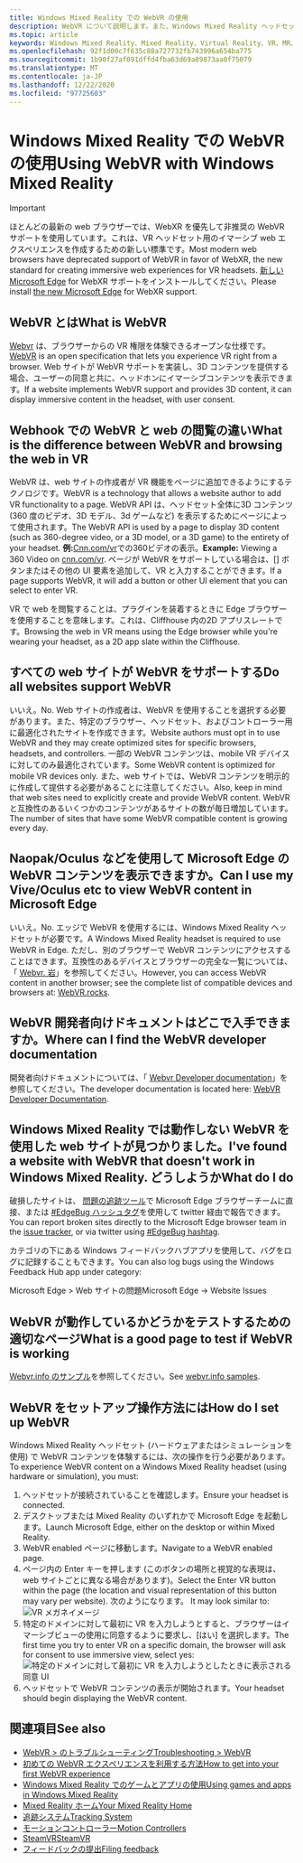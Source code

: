 ```yaml
---
title: Windows Mixed Reality での WebVR の使用
description: WebVR について説明します。また、Windows Mixed Reality ヘッドセットで Microsoft Edge と共に使用する方法についても説明します。
ms.topic: article
keywords: Windows Mixed Reality、Mixed Reality、Virtual Reality、VR、MR、WebVR、Edge、Microsoft Edge、web 閲覧
ms.openlocfilehash: 92f1d00c7f635c88a727732fb743996a654ba775
ms.sourcegitcommit: 1b90f27af091dffd4fba63d69a89873aa0f75079
ms.translationtype: MT
ms.contentlocale: ja-JP
ms.lasthandoff: 12/22/2020
ms.locfileid: "97725603"
---
```

# <a name="using-webvr-with-windows-mixed-reality"></a><span data-ttu-id="c7db0-104">Windows Mixed Reality での WebVR の使用</span><span class="sxs-lookup"><span data-stu-id="c7db0-104">Using WebVR with Windows Mixed Reality</span></span>

>[!IMPORTANT]
><span data-ttu-id="c7db0-105">ほとんどの最新の web ブラウザーでは、WebXR を優先して非推奨の WebVR サポートを使用しています。これは、VR ヘッドセット用のイマーシブ web エクスペリエンスを作成するための新しい標準です。</span><span class="sxs-lookup"><span data-stu-id="c7db0-105">Most modern web browsers have deprecated support of WebVR in favor of WebXR, the new standard for creating immersive web experiences for VR headsets.</span></span> <span data-ttu-id="c7db0-106">[新しい Microsoft Edge](using-microsoft-edge.md) for WebXR サポートをインストールしてください。</span><span class="sxs-lookup"><span data-stu-id="c7db0-106">Please install [the new Microsoft Edge](using-microsoft-edge.md) for WebXR support.</span></span>

## <a name="what-is-webvr"></a><span data-ttu-id="c7db0-107">WebVR とは</span><span class="sxs-lookup"><span data-stu-id="c7db0-107">What is WebVR</span></span>

<span data-ttu-id="c7db0-108">[Webvr](https://webvr.info) は、ブラウザーからの VR 権限を体験できるオープンな仕様です。</span><span class="sxs-lookup"><span data-stu-id="c7db0-108">[WebVR](https://webvr.info) is an open specification that lets you experience VR right from a browser.</span></span> <span data-ttu-id="c7db0-109">Web サイトが WebVR サポートを実装し、3D コンテンツを提供する場合、ユーザーの同意と共に、ヘッドホンにイマーシブコンテンツを表示できます。</span><span class="sxs-lookup"><span data-stu-id="c7db0-109">If a website implements WebVR support and provides 3D content, it can display immersive content in the headset, with user consent.</span></span>

## <a name="what-is-the-difference-between-webvr-and-browsing-the-web-in-vr"></a><span data-ttu-id="c7db0-110">Webhook での WebVR と web の閲覧の違い</span><span class="sxs-lookup"><span data-stu-id="c7db0-110">What is the difference between WebVR and browsing the web in VR</span></span>

<span data-ttu-id="c7db0-111">WebVR は、web サイトの作成者が VR 機能をページに追加できるようにするテクノロジです。</span><span class="sxs-lookup"><span data-stu-id="c7db0-111">WebVR is a technology that allows a website author to add VR functionality to a page.</span></span> <span data-ttu-id="c7db0-112">WebVR API は、ヘッドセット全体に3D コンテンツ (360 度のビデオ、3D モデル、3d ゲームなど) を表示するためにページによって使用されます。</span><span class="sxs-lookup"><span data-stu-id="c7db0-112">The WebVR API is used by a page to display 3D content (such as 360-degree video, or a 3D model, or a 3D game) to the entirety of your headset.</span></span> <span data-ttu-id="c7db0-113">**例:**[Cnn.com/vr](http://cnn.com/vr)での360ビデオの表示。</span><span class="sxs-lookup"><span data-stu-id="c7db0-113">**Example:** Viewing a 360 Video on [cnn.com/vr](http://cnn.com/vr).</span></span> <span data-ttu-id="c7db0-114">ページが WebVR をサポートしている場合は、[] ボタンまたはその他の UI 要素を追加して、VR と入力することができます。</span><span class="sxs-lookup"><span data-stu-id="c7db0-114">If a page supports WebVR, it will add a button or other UI element that you can select to enter VR.</span></span>

<span data-ttu-id="c7db0-115">VR で web を閲覧することは、プラグインを装着するときに Edge ブラウザーを使用することを意味します。これは、Cliffhouse 内の2D アプリスレートです。</span><span class="sxs-lookup"><span data-stu-id="c7db0-115">Browsing the web in VR means using the Edge browser while you're wearing your headset, as a 2D app slate within the Cliffhouse.</span></span>

## <a name="do-all-websites-support-webvr"></a><span data-ttu-id="c7db0-116">すべての web サイトが WebVR をサポートする</span><span class="sxs-lookup"><span data-stu-id="c7db0-116">Do all websites support WebVR</span></span>

<span data-ttu-id="c7db0-117">いいえ。</span><span class="sxs-lookup"><span data-stu-id="c7db0-117">No.</span></span> <span data-ttu-id="c7db0-118">Web サイトの作成者は、WebVR を使用することを選択する必要があります。また、特定のブラウザー、ヘッドセット、およびコントローラー用に最適化されたサイトを作成できます。</span><span class="sxs-lookup"><span data-stu-id="c7db0-118">Website authors must opt in to use WebVR and they may create optimized sites for specific browsers, headsets, and controllers.</span></span> <span data-ttu-id="c7db0-119">一部の WebVR コンテンツは、mobile VR デバイスに対してのみ最適化されています。</span><span class="sxs-lookup"><span data-stu-id="c7db0-119">Some WebVR content is optimized for mobile VR devices only.</span></span> <span data-ttu-id="c7db0-120">また、web サイトでは、WebVR コンテンツを明示的に作成して提供する必要があることに注意してください。</span><span class="sxs-lookup"><span data-stu-id="c7db0-120">Also, keep in mind that web sites need to explicitly create and provide WebVR content.</span></span> <span data-ttu-id="c7db0-121">WebVR と互換性のあるいくつかのコンテンツがあるサイトの数が毎日増加しています。</span><span class="sxs-lookup"><span data-stu-id="c7db0-121">The number of sites that have some WebVR compatible content is growing every day.</span></span>

## <a name="can-i-use-my-viveoculus-etc-to-view-webvr-content-in-microsoft-edge"></a><span data-ttu-id="c7db0-122">Naopak/Oculus などを使用して Microsoft Edge の WebVR コンテンツを表示できますか。</span><span class="sxs-lookup"><span data-stu-id="c7db0-122">Can I use my Vive/Oculus etc to view WebVR content in Microsoft Edge</span></span>

<span data-ttu-id="c7db0-123">いいえ。</span><span class="sxs-lookup"><span data-stu-id="c7db0-123">No.</span></span> <span data-ttu-id="c7db0-124">エッジで WebVR を使用するには、Windows Mixed Reality ヘッドセットが必要です。</span><span class="sxs-lookup"><span data-stu-id="c7db0-124">A Windows Mixed Reality headset is required to use WebVR in Edge.</span></span> <span data-ttu-id="c7db0-125">ただし、別のブラウザーで WebVR コンテンツにアクセスすることはできます。互換性のあるデバイスとブラウザーの完全な一覧については、「 [Webvr. 岩](http://webvr.rocks/)」を参照してください。</span><span class="sxs-lookup"><span data-stu-id="c7db0-125">However, you can access WebVR content in another browser; see the complete list of compatible devices and browsers at: [WebVR.rocks](http://webvr.rocks/).</span></span>

## <a name="where-can-i-find-the-webvr-developer-documentation"></a><span data-ttu-id="c7db0-126">WebVR 開発者向けドキュメントはどこで入手できますか。</span><span class="sxs-lookup"><span data-stu-id="c7db0-126">Where can I find the WebVR developer documentation</span></span>

<span data-ttu-id="c7db0-127">開発者向けドキュメントについては、「 [Webvr Developer documentation](https://docs.microsoft.com/microsoft-edge/webvr/)」を参照してください。</span><span class="sxs-lookup"><span data-stu-id="c7db0-127">The developer documentation is located here: [WebVR Developer Documentation](https://docs.microsoft.com/microsoft-edge/webvr/).</span></span>

## <a name="ive-found-a-website-with-webvr-that-doesnt-work-in-windows-mixed-reality-what-do-i-do"></a><span data-ttu-id="c7db0-128">Windows Mixed Reality では動作しない WebVR を使用した web サイトが見つかりました。</span><span class="sxs-lookup"><span data-stu-id="c7db0-128">I've found a website with WebVR that doesn't work in Windows Mixed Reality.</span></span> <span data-ttu-id="c7db0-129">どうしようか</span><span class="sxs-lookup"><span data-stu-id="c7db0-129">What do I do</span></span>

<span data-ttu-id="c7db0-130">破損したサイトは、 [問題の追跡ツール](https://developer.microsoft.com/en-us/microsoft-edge/platform/issues/)で Microsoft Edge ブラウザーチームに直接、または [#EdgeBug ハッシュタグ](https://blogs.windows.com/msedgedev/2016/08/11/edgebug-twitter/)を使用して twitter 経由で報告できます。</span><span class="sxs-lookup"><span data-stu-id="c7db0-130">You can report broken sites directly to the Microsoft Edge browser team in the [issue tracker](https://developer.microsoft.com/en-us/microsoft-edge/platform/issues/), or via twitter using [#EdgeBug hashtag](https://blogs.windows.com/msedgedev/2016/08/11/edgebug-twitter/).</span></span>

<span data-ttu-id="c7db0-131">カテゴリの下にある Windows フィードバックハブアプリを使用して、バグをログに記録することもできます。</span><span class="sxs-lookup"><span data-stu-id="c7db0-131">You can also log bugs using the Windows Feedback Hub app under category:</span></span>

<span data-ttu-id="c7db0-132">Microsoft Edge > Web サイトの問題</span><span class="sxs-lookup"><span data-stu-id="c7db0-132">Microsoft Edge -> Website Issues</span></span>

## <a name="what-is-a-good-page-to-test-if-webvr-is-working"></a><span data-ttu-id="c7db0-133">WebVR が動作しているかどうかをテストするための適切なページ</span><span class="sxs-lookup"><span data-stu-id="c7db0-133">What is a good page to test if WebVR is working</span></span>

<span data-ttu-id="c7db0-134">[Webvr.info のサンプル](http://webvr.info/samples/XX-vr-controllers.html)を参照してください。</span><span class="sxs-lookup"><span data-stu-id="c7db0-134">See [webvr.info samples](http://webvr.info/samples/XX-vr-controllers.html).</span></span>

## <a name="how-do-i-set-up-webvr"></a><span data-ttu-id="c7db0-135">WebVR をセットアップ操作方法には</span><span class="sxs-lookup"><span data-stu-id="c7db0-135">How do I set up WebVR</span></span>

<span data-ttu-id="c7db0-136">Windows Mixed Reality ヘッドセット (ハードウェアまたはシミュレーションを使用) で WebVR コンテンツを体験するには、次の操作を行う必要があります。</span><span class="sxs-lookup"><span data-stu-id="c7db0-136">To experience WebVR content on a Windows Mixed Reality headset (using hardware or simulation), you must:</span></span>

1. <span data-ttu-id="c7db0-137">ヘッドセットが接続されていることを確認します。</span><span class="sxs-lookup"><span data-stu-id="c7db0-137">Ensure your headset is connected.</span></span>
2. <span data-ttu-id="c7db0-138">デスクトップまたは Mixed Reality のいずれかで Microsoft Edge を起動します。</span><span class="sxs-lookup"><span data-stu-id="c7db0-138">Launch Microsoft Edge, either on the desktop or within Mixed Reality.</span></span>
3. <span data-ttu-id="c7db0-139">WebVR enabled ページに移動します。</span><span class="sxs-lookup"><span data-stu-id="c7db0-139">Navigate to a WebVR enabled page.</span></span>
4. <span data-ttu-id="c7db0-140">ページ内の Enter キーを押します (このボタンの場所と視覚的な表現は、web サイトごとに異なる場合があります)。</span><span class="sxs-lookup"><span data-stu-id="c7db0-140">Select the Enter VR button within the page (the location and visual representation of this button may vary per website).</span></span> <span data-ttu-id="c7db0-141">次のようになります。 </span><span class="sxs-lookup"><span data-stu-id="c7db0-141">It may look similar to:</span></span>\
   ![VR メガネイメージ](images/75px-enter-vr.png)
5. <span data-ttu-id="c7db0-143">特定のドメインに対して最初に VR を入力しようとすると、ブラウザーはイマーシブビューの使用に同意するように要求し、[はい] を選択します。</span><span class="sxs-lookup"><span data-stu-id="c7db0-143">The first time you try to enter VR on a specific domain, the browser will ask for consent to use immersive view, select yes:</span></span> ![特定のドメインに対して最初に VR を入力しようとしたときに表示される同意 UI](images/1053px-Webvr-consent-ui.png)
6. <span data-ttu-id="c7db0-145">ヘッドセットで WebVR コンテンツの表示が開始されます。</span><span class="sxs-lookup"><span data-stu-id="c7db0-145">Your headset should begin displaying the WebVR content.</span></span>

## <a name="see-also"></a><span data-ttu-id="c7db0-146">関連項目</span><span class="sxs-lookup"><span data-stu-id="c7db0-146">See also</span></span>

* [<span data-ttu-id="c7db0-147">WebVR > のトラブルシューティング</span><span class="sxs-lookup"><span data-stu-id="c7db0-147">Troubleshooting > WebVR</span></span>](webvr-questions.md)
* [<span data-ttu-id="c7db0-148">初めての WebVR エクスペリエンスを利用する方法</span><span class="sxs-lookup"><span data-stu-id="c7db0-148">How to get into your first WebVR experience</span></span>](using-games-and-apps-in-windows-mixed-reality.md#how-to-get-into-your-first-webvr-experience)
* [<span data-ttu-id="c7db0-149">Windows Mixed Reality でのゲームとアプリの使用</span><span class="sxs-lookup"><span data-stu-id="c7db0-149">Using games and apps in Windows Mixed Reality</span></span>](using-games-and-apps-in-windows-mixed-reality.md)
* [<span data-ttu-id="c7db0-150">Mixed Reality ホーム</span><span class="sxs-lookup"><span data-stu-id="c7db0-150">Your Mixed Reality Home</span></span>](your-mixed-reality-home.md)
* [<span data-ttu-id="c7db0-151">追跡システム</span><span class="sxs-lookup"><span data-stu-id="c7db0-151">Tracking System</span></span>](tracking-system.md)
* [<span data-ttu-id="c7db0-152">モーションコントローラー</span><span class="sxs-lookup"><span data-stu-id="c7db0-152">Motion Controllers</span></span>](controllers-in-wmr.md)
* [<span data-ttu-id="c7db0-153">SteamVR</span><span class="sxs-lookup"><span data-stu-id="c7db0-153">SteamVR</span></span>](using-steamvr-with-windows-mixed-reality.md)
* [<span data-ttu-id="c7db0-154">フィードバックの提出</span><span class="sxs-lookup"><span data-stu-id="c7db0-154">Filing feedback</span></span>](filing-feedback.md)
